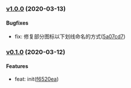 ### [v1.0.0](https://github.com/weui/weui-icon/compare/v0.1.0...v1.0.0) (2020-03-13)

#### Bugfixes
* fix: 修复部分图标以下划线命名的方式([5a07cd7](https://github.com/weui/weui-icon/commit/5a07cd7))



### [v0.1.0](https://github.com/weui/weui-icon/compare/f6520ea...v0.1.0) (2020-03-12)

#### Features
* feat: init([f6520ea](https://github.com/weui/weui-icon/commit/f6520ea))



